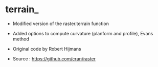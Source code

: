 # terrain_
- Modified version of the raster.terrain function
- Added options to compute curvature (planform and profile), Evans method

- Original code by Robert Hijmans
- Source : https://github.com/cran/raster
